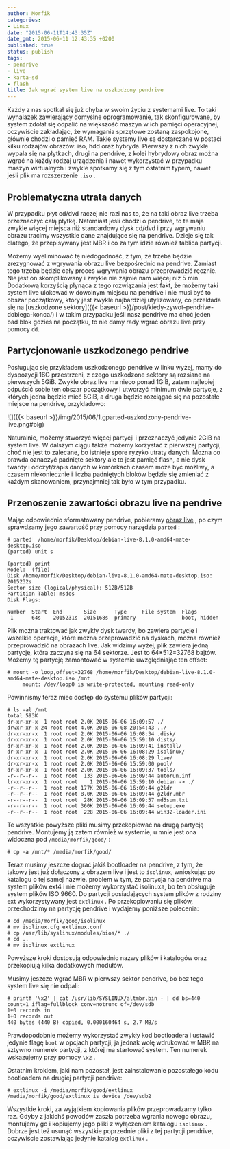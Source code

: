 ```yaml
---
author: Morfik
categories:
- Linux
date: "2015-06-11T14:43:35Z"
date_gmt: 2015-06-11 12:43:35 +0200
published: true
status: publish
tags:
- pendrive
- live
- karta-sd
- flash
title: Jak wgrać system live na uszkodzony pendrive
---
```


Każdy z nas spotkał się już chyba w swoim życiu z systemami live. To taki wynalazek zawierający
domyślne oprogramowanie, tak skonfigurowane, by system zdołał się odpalić na większość maszyn w ich
pamięci operacyjnej, oczywiście zakładając, że wymagania sprzętowe zostaną zaspokojone, głównie
chodzi o pamięć RAM. Takie systemy live są dostarczane w postaci kilku rodzajów obrazów: iso, hdd
oraz hybryda. Pierwszy z nich zwykle wypala się na płytkach, drugi na pendrive, z kolei hybrydowy
obraz można wgrać na każdy rodzaj urządzenia i nawet wykorzystać w przypadku maszyn wirtualnych i
zwykle spotkamy się z tym ostatnim typem, nawet jeśli plik ma rozszerzenie `.iso` .

<!--more-->
## Problematyczna utrata danych

W przypadku płyt cd/dvd raczej nie razi nas to, że na taki obraz live trzeba przeznaczyć całą
płytkę. Natomiast jeśli chodzi o pendrive, to te maja zwykle więcej miejsca niż standardowy dysk
cd/dvd i przy wgrywaniu obrazu tracimy wszystkie dane znajdujące się na pendrive. Dzieje się tak
dlatego, że przepisywany jest MBR i co za tym idzie również tablica partycji.

Możemy wyeliminować tę niedogodność, z tym, że trzeba będzie zrezygnować z wgrywania obrazu live
bezpośrednio na pendrive. Zamiast tego trzeba będzie cały proces wgrywania obrazu przeprowadzić
ręcznie. Nie jest on skomplikowany i zwykle nie zajmie nam więcej niż 5 min. Dodatkową korzyścią
płynąca z tego rozwiązania jest fakt, że możemy taki system live ulokować w dowolnym miejscu na
pendrive i nie musi być to obszar początkowy, który jest zwykle najbardziej utylizowany, co
przekłada się na [uszkodzone sektory]({{< baseurl >}}/post/kiedy-zywot-pendrive-dobiega-konca/) i
w takim przypadku jeśli nasz pendrive ma choć jeden bad blok gdzieś na początku, to nie damy rady
wgrać obrazu live przy pomocy `dd`.

## Partycjonowanie uszkodzonego pendrive

Posługując się przykładem uszkodzonego pendrive w linku wyżej, mamy do dyspozycji 16G przestrzeni, z
czego uszkodzone sektory są rozsiane na pierwszych 5GiB. Zwykle obraz live ma nieco ponad 1GiB,
zatem najlepiej odpuścić sobie ten obszar początkowy i utworzyć minimum dwie partycje, z których
jedna będzie mieć 5GiB, a druga będzie rozciągać się na pozostałe miejsce na pendrive, przykładowo:

![]({{< baseurl >}}/img/2015/06/1.gparted-uszkodzony-pendrive-live.png#big)

Naturalnie, możemy stworzyć więcej partycji i przeznaczyć jedynie 2GiB na system live. W dalszym
ciągu także możemy korzystać z pierwszej partycji, choć nie jest to zalecane, bo istnieje spore
ryzyko utraty danych. Można co prawda oznaczyć padnięte sektory ale to jest pamięć flash, a nie dysk
twardy i odczyt/zapis danych w komórkach czasem może być możliwy, a czasem niekoniecznie i liczba
padniętych bloków będzie się zmieniać z każdym skanowaniem, przynajmniej tak było w tym przypadku.

## Przenoszenie zawartości obrazu live na pendrive

Mając odpowiednio sformatowany pendrive, pobieramy [obraz live](https://www.debian.org/CD/live/) ,
po czym sprawdzamy jego zawartość przy pomocy narzędzia `parted` :

    # parted  /home/morfik/Desktop/debian-live-8.1.0-amd64-mate-desktop.iso
    (parted) unit s

    (parted) print
    Model:  (file)
    Disk /home/morfik/Desktop/debian-live-8.1.0-amd64-mate-desktop.iso: 2015232s
    Sector size (logical/physical): 512B/512B
    Partition Table: msdos
    Disk Flags:

    Number  Start  End       Size      Type     File system  Flags
     1      64s    2015231s  2015168s  primary               boot, hidden

Plik można traktować jak zwykły dysk twardy, bo zawiera partycje i wszelkie operacje, które można
przeprowadzić na dyskach, można również przeprowadzić na obrazach live. Jak widzimy wyżej, plik
zawiera jedną partycję, która zaczyna się na 64 sektorze. Jest to 64*512=32768 bajtów. Możemy tę
partycję zamontować w systemie uwzględniając ten offset:

    # mount -o loop,offset=32768 /home/morfik/Desktop/debian-live-8.1.0-amd64-mate-desktop.iso /mnt
         mount: /dev/loop0 is write-protected, mounting read-only

Powinniśmy teraz mieć dostęp do systemu plików partycji:

    # ls -al /mnt
    total 593K
    dr-xr-xr-x  1 root root 2.0K 2015-06-06 16:09:57 ./
    drwxr-xr-x 24 root root 4.0K 2015-06-08 20:54:43 ../
    dr-xr-xr-x  1 root root 2.0K 2015-06-06 16:08:34 .disk/
    dr-xr-xr-x  1 root root 2.0K 2015-06-06 15:59:10 dists/
    dr-xr-xr-x  1 root root 2.0K 2015-06-06 16:09:41 install/
    dr-xr-xr-x  1 root root 2.0K 2015-06-06 16:08:29 isolinux/
    dr-xr-xr-x  1 root root 2.0K 2015-06-06 16:08:29 live/
    dr-xr-xr-x  1 root root 2.0K 2015-06-06 15:59:00 pool/
    dr-xr-xr-x  1 root root 2.0K 2015-06-06 16:09:37 tools/
    -r--r--r--  1 root root  133 2015-06-06 16:09:44 autorun.inf
    lr-xr-xr-x  1 root root    1 2015-06-06 15:59:10 debian -> ./
    -r--r--r--  1 root root 177K 2015-06-06 16:09:44 g2ldr
    -r--r--r--  1 root root 8.0K 2015-06-06 16:09:44 g2ldr.mbr
    -r--r--r--  1 root root  28K 2015-06-06 16:09:57 md5sum.txt
    -r--r--r--  1 root root 360K 2015-06-06 16:09:44 setup.exe
    -r--r--r--  1 root root  228 2015-06-06 16:09:44 win32-loader.ini

Te wszystkie powyższe pliki musimy przekopiować na drugą partycję pendrive. Montujemy ją zatem
również w systemie, u mnie jest ona widoczna pod `/media/morfik/good/` :

    # cp -a /mnt/* /media/morfik/good/

Teraz musimy jeszcze dograć jakiś bootloader na pendrive, z tym, że takowy jest już dołączony z
obrazem live i jest to `isolinux`, wnioskując po katalogu o tej samej nazwie. problem w tym, że
partycja na pendrive ma system plików ext4 i nie możemy wykorzystać isolinuxa, bo ten obsługuje
system plików ISO 9660. Do partycji posiadających system plików z rodziny ext wykorzystywany jest
`extlinux` . Po przekopiowaniu się plików, przechodzimy na partycję pendrive i wydajemy poniższe
polecenia:

    # cd /media/morfik/good/isolinux
    # mv isolinux.cfg extlinux.conf
    # cp /usr/lib/syslinux/modules/bios/* ./
    # cd ..
    # mv isolinux extlinux

Powyższe kroki dostosują odpowiednio nazwy plików i katalogów oraz przekopiują kilka dodatkowych
modułów.

Musimy jeszcze wgrać MBR w pierwszy sektor pendrive, bo bez tego system live się nie
    odpali:

    # printf '\x2' | cat /usr/lib/SYSLINUX/altmbr.bin - | dd bs=440 count=1 iflag=fullblock conv=notrunc of=/dev/sdb
    1+0 records in
    1+0 records out
    440 bytes (440 B) copied, 0.000160464 s, 2.7 MB/s

Prawdopodobnie możemy wykorzystać zwykły kod bootloadera i ustawić jedynie flagę `boot` w opcjach
partycji, ja jednak wolę wdrukować w MBR na sztywno numerek partycji, z której ma startować system.
Ten numerek wskazujemy przy pomocy `\x2` .

Ostatnim krokiem, jaki nam pozostał, jest zainstalowanie pozostałego kodu bootloadera na drugiej
partycji pendrive:

    # extlinux -i /media/morfik/good/extlinux
    /media/morfik/good/extlinux is device /dev/sdb2

Wszystkie kroki, za wyjątkiem kopiowania plików przeprowadzamy tylko raz. Gdyby z jakichś powodów
zaszła potrzeba wgrania nowego obrazu, montujemy go i kopiujemy jego pliki z wyłączeniem katalogu
`isolinux` . Dobrze jest też usunąć wszystkie poprzednie pliki z tej partycji pendrive, oczywiście
zostawiając jedynie katalog `extlinux` .
